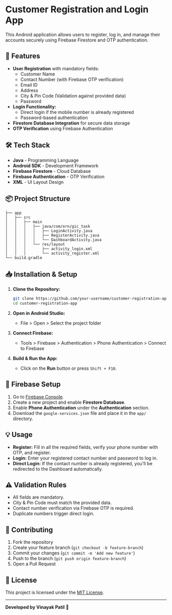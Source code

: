 # Customer Registration and Login App

This Android application allows users to register, log in, and manage their accounts securely using Firebase Firestore and OTP authentication.

## 🚀 Features

- **User Registration** with mandatory fields:
  - Customer Name
  - Contact Number (with Firebase OTP verification)
  - Email ID
  - Address
  - City & Pin Code (Validation against provided data)
  - Password
- **Login Functionality:**
  - Direct login if the mobile number is already registered
  - Password-based authentication
- **Firestore Database Integration** for secure data storage
- **OTP Verification** using Firebase Authentication

## 🛠️ Tech Stack

- **Java** - Programming Language
- **Android SDK** - Development Framework
- **Firebase Firestore** - Cloud Database
- **Firebase Authentication** - OTP Verification
- **XML** - UI Layout Design

## 📦 Project Structure

```
├── app
│   ├── src
│   │   ├── main
│   │   │   ├── java/com/orn/gic_task
│   │   │   │   ├── LoginActivity.java
│   │   │   │   ├── RegisterActivity.java
│   │   │   │   └── DashboardActivity.java
│   │   │   └── res/layout
│   │   │       ├── activity_login.xml
│   │   │       └── activity_register.xml
└── build.gradle
```

## 📥 Installation & Setup

1. **Clone the Repository:**

   ```bash
   git clone https://github.com/your-username/customer-registration-app.git
   cd customer-registration-app
   ```

2. **Open in Android Studio:**

   - File > Open > Select the project folder

3. **Connect Firebase:**

   - Tools > Firebase > Authentication > Phone Authentication > Connect to Firebase

4. **Build & Run the App:**

   - Click on the **Run** button or press `Shift + F10`.

## 🔑 Firebase Setup

1. Go to [Firebase Console](https://console.firebase.google.com/).
2. Create a new project and enable **Firestore Database**.
3. Enable **Phone Authentication** under the **Authentication** section.
4. Download the `google-services.json` file and place it in the `app/` directory.

## 💡 Usage

- **Register:** Fill in all the required fields, verify your phone number with OTP, and register.
- **Login:** Enter your registered contact number and password to log in.
- **Direct Login:** If the contact number is already registered, you'll be redirected to the Dashboard automatically.

## ⚠️ Validation Rules

- All fields are mandatory.
- City & Pin Code must match the provided data.
- Contact number verification via Firebase OTP is required.
- Duplicate numbers trigger direct login.

## 🤝 Contributing

1. Fork the repository
2. Create your feature branch (`git checkout -b feature-branch`)
3. Commit your changes (`git commit -m 'Add new feature'`)
4. Push to the branch (`git push origin feature-branch`)
5. Open a Pull Request

## 📄 License

This project is licensed under the [MIT License](LICENSE).

---

**Developed by Vinayak Patil** 🚀
